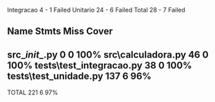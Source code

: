 Integracao 4 - 1 Failed
Unitario 24 - 6 Failed
Total 28 - 7 Failed

Name                       Stmts   Miss  Cover
----------------------------------------------
src\__init__.py                0      0   100%
src\calculadora.py            46      0   100%
tests\test_integracao.py      38      0   100%
tests\test_unidade.py        137      6    96%
----------------------------------------------
TOTAL                        221      6    97%